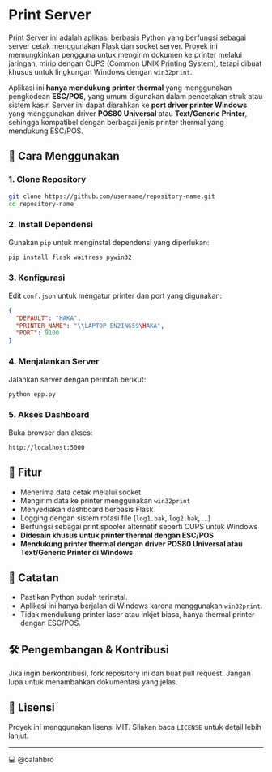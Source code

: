 # Print Server

Print Server ini adalah aplikasi berbasis Python yang berfungsi sebagai server cetak menggunakan Flask dan socket server. Proyek ini memungkinkan pengguna untuk mengirim dokumen ke printer melalui jaringan, mirip dengan CUPS (Common UNIX Printing System), tetapi dibuat khusus untuk lingkungan Windows dengan `win32print`.

Aplikasi ini **hanya mendukung printer thermal** yang menggunakan pengkodean **ESC/POS**, yang umum digunakan dalam pencetakan struk atau sistem kasir. Server ini dapat diarahkan ke **port driver printer Windows** yang menggunakan driver **POS80 Universal** atau **Text/Generic Printer**, sehingga kompatibel dengan berbagai jenis printer thermal yang mendukung ESC/POS.

## 🚀 Cara Menggunakan

### 1. **Clone Repository**

```bash
git clone https://github.com/username/repository-name.git
cd repository-name
```

### 2. **Install Dependensi**

Gunakan `pip` untuk menginstal dependensi yang diperlukan:

```bash
pip install flask waitress pywin32
```

### 3. **Konfigurasi**

Edit `conf.json` untuk mengatur printer dan port yang digunakan:

```json
{
  "DEFAULT": "HAKA",
  "PRINTER_NAME": "\\LAPTOP-EN2ING59\HAKA",
  "PORT": 9100
}
```

### 4. **Menjalankan Server**

Jalankan server dengan perintah berikut:

```bash
python epp.py
```

### 5. **Akses Dashboard**

Buka browser dan akses:

```
http://localhost:5000
```

## 📜 Fitur

- Menerima data cetak melalui socket
- Mengirim data ke printer menggunakan `win32print`
- Menyediakan dashboard berbasis Flask
- Logging dengan sistem rotasi file (`log1.bak`, `log2.bak`, ...)
- Berfungsi sebagai print spooler alternatif seperti CUPS untuk Windows
- **Didesain khusus untuk printer thermal dengan ESC/POS**
- **Mendukung printer thermal dengan driver POS80 Universal atau Text/Generic Printer di Windows**

## 📌 Catatan

- Pastikan Python sudah terinstal.
- Aplikasi ini hanya berjalan di Windows karena menggunakan `win32print`.
- Tidak mendukung printer laser atau inkjet biasa, hanya thermal printer dengan ESC/POS.

## 🛠 Pengembangan & Kontribusi

Jika ingin berkontribusi, fork repository ini dan buat pull request. Jangan lupa untuk menambahkan dokumentasi yang jelas.

## 📄 Lisensi

Proyek ini menggunakan lisensi MIT. Silakan baca `LICENSE` untuk detail lebih lanjut.

---

💻 @oalahbro
